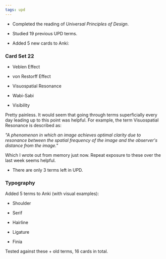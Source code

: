 ```yaml
---
tags: upd
---
```


* Completed the reading of *Universal Principles of Design*.

* Studied 19 previous UPD terms.

* Added 5 new cards to Anki:

### Card Set 22

* Veblen Effect

* von Restorff Effect

* Visuospatial Resonance

* Wabi-Sabi

* Visibility

Pretty painless. It would seem that going through terms superficially every day leading up to this point was helpful. For example, the term Visuospatial Resonance is described as:

*"A phenomenon in which an image achieves optimal clarity due to resonance between the spatial frequency of the image and the observer's distance from the image."*

Which I wrote out from memory just now. Repeat exposure to these over the last week seems helpful.

* There are only 3 terms left in UPD. 


### Typography 

Added 5 terms to Anki (with visual examples):

* Shoulder

* Serif

* Hairline

* Ligature

* Finia

Tested against these + old terms, 16 cards in total.
